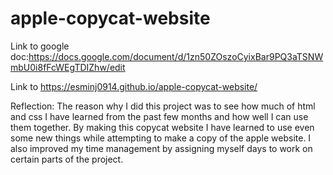 # apple-copycat-website

Link to google doc:https://docs.google.com/document/d/1zn50ZOszoCyixBar9PQ3aTSNWmbU0i8fFcWEgTDIZhw/edit


Link to https://esminj0914.github.io/apple-copycat-website/



Reflection: The reason why I did this project was to see how much of html and css I have learned from the past few months and how well I can use them together. By making this copycat website I have learned to use even some new things while attempting to make a copy of the apple website. I also improved my time management by assigning myself days to work on certain parts of the project.
